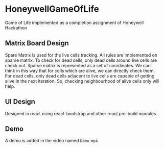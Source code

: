 # HoneywellGameOfLife
Game of Life implemented as a completion assignment of Honeywell Hackathon

## Matrix Board Design
Spare Matrix is used for the live cells tracking. All rules are implemented on sparse matrix. 
To check for dead cells, only dead cells around live cells are check out. 
Sparse matrix is represented as a set of coordinates.
We can think in this way that for cells which are alive, we can directly check them.
For dead cells, only dead cells adjacent to live cells are capable of getting alive in the next iteration.
So, checking neighbourhood of alive cells only will help.

## UI Design
Designed in react using react-bootstrap and other react pre-build modules.

## Demo
A demo is added in the video named `Demo.mp4`
